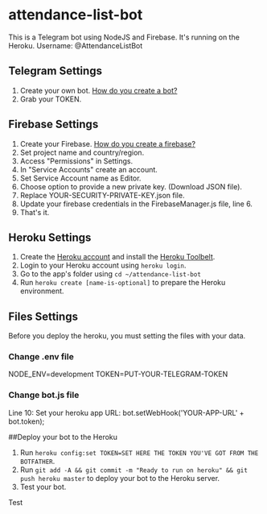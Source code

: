 # attendance-list-bot
This is a Telegram bot using NodeJS and Firebase. It's running on the Heroku.
Username: @AttendanceListBot


## Telegram Settings

1. Create your own bot. [How do you create a bot?](https://core.telegram.org/bots#3-how-do-i-create-a-bot)
2. Grab your TOKEN.

## Firebase Settings

1. Create your Firebase. [How do you create a firebase?](https://console.firebase.google.com/)
2. Set project name and country/region.
3. Access "Permissions" in Settings.
4. In "Service Accounts" create an account.
5. Set Service Account name as Editor.
6. Choose option to provide a new private key. (Download JSON file).
7. Replace YOUR-SECURITY-PRIVATE-KEY.json file.
8. Update your firebase credentials in the FirebaseManager.js file, line 6.
9. That's it.

## Heroku Settings

1. Create the [Heroku account](https://heroku.com) and install the [Heroku Toolbelt](https://toolbelt.heroku.com/).
2. Login to your Heroku account using `heroku login`.
3. Go to the app's folder using `cd ~/attendance-list-bot`
4. Run `heroku create [name-is-optional]` to prepare the Heroku environment.

## Files Settings
Before you deploy the heroku, you must setting the files with your data.

### Change .env file
NODE_ENV=development
TOKEN=PUT-YOUR-TELEGRAM-TOKEN

### Change bot.js file
Line 10: Set your heroku app URL: bot.setWebHook('YOUR-APP-URL' + bot.token);


##Deploy your bot to the Heroku

1. Run `heroku config:set TOKEN=SET HERE THE TOKEN YOU'VE GOT FROM THE BOTFATHER`.
2. Run `git add -A && git commit -m "Ready to run on heroku" && git push heroku master` to deploy your bot to the Heroku server.
3. Test your bot.

Test
